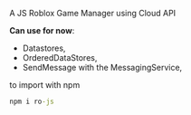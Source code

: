 A JS Roblox Game Manager using Cloud API

**Can use for now**:
- Datastores,
- OrderedDataStores,
- SendMessage with the MessagingService,

to import with npm

```cmd
npm i ro-js
```
